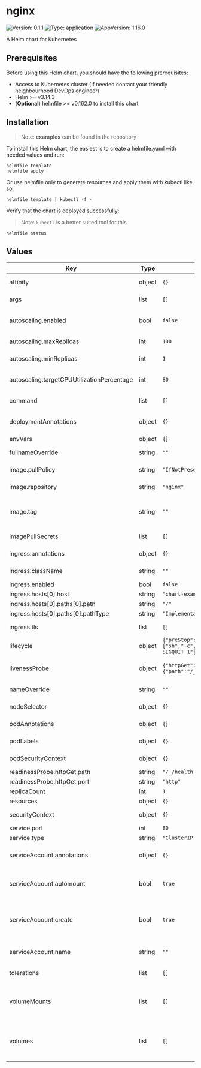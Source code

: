 # nginx

![Version: 0.1.1](https://img.shields.io/badge/Version-0.1.1-informational?style=flat-square) ![Type: application](https://img.shields.io/badge/Type-application-informational?style=flat-square) ![AppVersion: 1.16.0](https://img.shields.io/badge/AppVersion-1.16.0-informational?style=flat-square)

A Helm chart for Kubernetes

## Prerequisites

Before using this Helm chart, you should have the following prerequisites:

- Access to Kubernetes cluster (If needed contact your friendly neighbourhood DevOps engineer)
- Helm >= v3.14.3
- (**Optional**) helmfile >= v0.162.0 to install this chart

## Installation

> Note: **examples** can be found in the repository

To install this Helm chart, the easiest is to create a helmfile.yaml with needed values and run:

```
helmfile template
helmfile apply
```

Or use helmfile only to generate resources and apply them with kubectl like so:

```
helmfile template | kubectl -f -
```

Verify that the chart is deployed successfully:

> Note: `kubectl` is a better suited tool for this

```
helmfile status
```

## Values

| Key | Type | Default | Description |
|-----|------|---------|-------------|
| affinity | object | `{}` | Affinity for pod assignment |
| args | list | `[]` | The arguments to pass at runtime |
| autoscaling.enabled | bool | `false` | Whether to enable autoscaling |
| autoscaling.maxReplicas | int | `100` | The maximum number of pods |
| autoscaling.minReplicas | int | `1` | The minimum number of pods |
| autoscaling.targetCPUUtilizationPercentage | int | `80` | The metrics to use for autoscaling |
| command | list | `[]` | The command to pass at runtime |
| deploymentAnnotations | object | `{}` | Annotations to add to deployments |
| envVars | object | `{}` |  |
| fullnameOverride | string | `""` | The full release name override |
| image.pullPolicy | string | `"IfNotPresent"` | The image pull policy |
| image.repository | string | `"nginx"` | The image repository |
| image.tag | string | `""` | Overrides the image tag whose default is the chart appVersion. |
| imagePullSecrets | list | `[]` | The secrets used to pull the image |
| ingress.annotations | object | `{}` | Ingress Annotations |
| ingress.className | string | `""` | Ingress Class Name |
| ingress.enabled | bool | `false` | Enable Ingress |
| ingress.hosts[0].host | string | `"chart-example.local"` |  |
| ingress.hosts[0].paths[0].path | string | `"/"` |  |
| ingress.hosts[0].paths[0].pathType | string | `"ImplementationSpecific"` |  |
| ingress.tls | list | `[]` | TLS configuration |
| lifecycle | object | `{"preStop":{"exec":{"command":["sh","-c","sleep 15 && kill -SIGQUIT 1"]}}}` | Lifecycle hooks |
| livenessProbe | object | `{"httpGet":{"path":"/_/health","port":"http"}}` | Live and Readiness Probes |
| nameOverride | string | `""` | The release name override |
| nodeSelector | object | `{}` | Node selector labels |
| podAnnotations | object | `{}` | Annotations to add to the pods |
| podLabels | object | `{}` | Label to add to the pods |
| podSecurityContext | object | `{}` | The Pod Security Context |
| readinessProbe.httpGet.path | string | `"/_/health"` |  |
| readinessProbe.httpGet.port | string | `"http"` |  |
| replicaCount | int | `1` | Replica count |
| resources | object | `{}` | The Resources |
| securityContext | object | `{}` | The Security Context |
| service.port | int | `80` | The service port |
| service.type | string | `"ClusterIP"` | The service type |
| serviceAccount.annotations | object | `{}` | Annotations to add to the service account |
| serviceAccount.automount | bool | `true` | Automatically mount a ServiceAccount's API credentials? |
| serviceAccount.create | bool | `true` | Specifies whether a service account should be created |
| serviceAccount.name | string | `""` | The name of the service account to use. |
| tolerations | list | `[]` | Tolerations for pod assignment |
| volumeMounts | list | `[]` | Additional volumeMounts on the output Deployment definition. |
| volumes | list | `[]` | Additional volumes on the output Deployment definition. |

